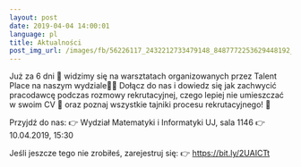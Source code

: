 ```yaml
---
layout: post
date: 2019-04-04 14:00:01
language: pl
title: Aktualności
post_img_url: /images/fb/56226117_2432212733479148_8487772253629448192_o.png
---
```


Już za 6 dni 📆 widzimy się na warsztatach organizowanych przez Talent Place na naszym wydziale👩‍💼 Dołącz do nas i dowiedz się jak zachwycić pracodawcę podczas rozmowy rekrutacyjnej, czego lepiej nie umieszczać w swoim CV 🤔 oraz poznaj wszystkie tajniki procesu rekrutacyjnego! 🤝

Przyjdź do nas:
👉 Wydział Matematyki i Informatyki UJ, sala 1146
👉 10.04.2019, 15:30

Jeśli jeszcze tego nie zrobiłeś, zarejestruj się:
👉 https://bit.ly/2UAICTt